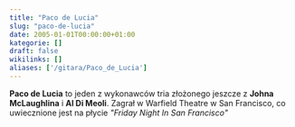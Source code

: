 ```yaml
---
title: "Paco de Lucia"
slug: "paco-de-lucia"
date: 2005-01-01T00:00:00+01:00
kategorie: []
draft: false
wikilinks: []
aliases: ['/gitara/Paco_de_Lucia']
---
```

**Paco de Lucia** to jeden z wykonawców tria złożonego jeszcze z **Johna
McLaughlina** i **Al Di Meoli**. Zagrał w Warfield Theatre w San
Francisco, co uwiecznione jest na płycie *"Friday Night In San
Francisco"*
